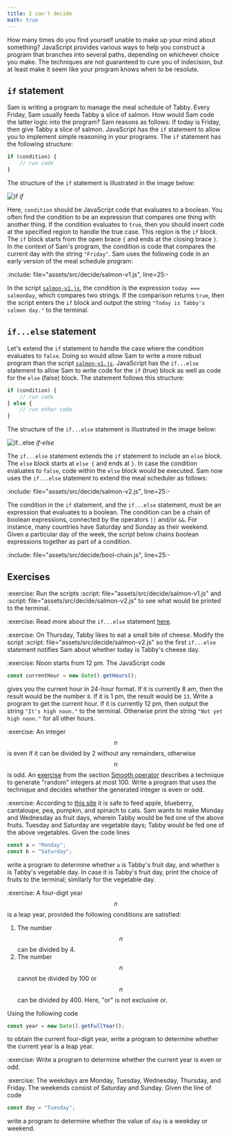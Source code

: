 ```yaml
---
title: I can't decide
math: true
---
```


How many times do you find yourself unable to make up your mind about something?
JavaScript provides various ways to help you construct a program that branches
into several paths, depending on whichever choice you make. The techniques are
not guaranteed to cure you of indecision, but at least make it seem like your
program knows when to be resolute.

<!--=========================================================================-->

## `if` statement

Sam is writing a program to manage the meal schedule of Tabby. Every Friday, Sam
usually feeds Tabby a slice of salmon. How would Sam code the latter logic into
the program? Sam reasons as follows: If today is Friday, then give Tabby a slice
of salmon. JavaScript has the `if` statement to allow you to implement simple
reasoning in your programs. The `if` statement has the following structure:

```js
if (condition) {
    // run code
}
```

The structure of the `if` statement is illustrated in the image below:

<!-- prettier-ignore-start -->
![if](decide/if.jpg "if")
_if_
<!-- prettier-ignore-end -->

Here, `condition` should be JavaScript code that evaluates to a boolean. You
often find the condition to be an expression that compares one thing with
another thing. If the condition evaluates to `true`, then you should insert code
at the specified region to handle the true case. This region is the `if` block.
The `if` block starts from the open brace `{` and ends at the closing brace `}`.
In the context of Sam's program, the condition is code that compares the current
day with the string `"Friday"`. Sam uses the following code in an early version
of the meal schedule program:

:include: file="assets/src/decide/salmon-v1.js", line=25:-

In the script [`salmon-v1.js`](code/salmon-v1.js), the condition is the
expression `today === salmonDay`, which compares two strings. If the comparison
returns `true`, then the script enters the `if` block and output the string
`"Today is Tabby's salmon day."` to the terminal.

<!--=========================================================================-->

## `if...else` statement

Let's extend the `if` statement to handle the case where the condition evaluates
to `false`. Doing so would allow Sam to write a more robust program than the
script [`salmon-v1.js`](code/salmon-v1.js). JavaScript has the `if...else`
statement to allow Sam to write code for the `if` (true) block as well as code
for the `else` (false) block. The statement follows this structure:

```js
if (condition) {
    // run code
} else {
    // run other code
}
```

The structure of the `if...else` statement is illustrated in the image below:

<!-- prettier-ignore-start -->
![if...else](decide/if-else.jpg "if...else")
_if-else_
<!-- prettier-ignore-end -->

The `if...else` statement extends the `if` statement to include an `else` block.
The `else` block starts at `else {` and ends at `}`. In case the condition
evaluates to `false`, code within the `else` block would be executed. Sam now
uses the `if...else` statement to extend the meal scheduler as follows:

:include: file="assets/src/decide/salmon-v2.js", line=25:-

The condition in the `if` statement, and the `if...else` statement, must be an
expression that evaluates to a boolean. The condition can be a chain of boolean
expressions, connected by the operators `||` and/or `&&`. For instance, many
countries have Saturday and Sunday as their weekend. Given a particular day of
the week, the script below chains boolean expressions together as part of a
condition.

:include: file="assets/src/decide/bool-chain.js", line=25:-

<!--=========================================================================-->

## Exercises

<!-- prettier-ignore-start -->
:exercise:
Run the scripts
:script: file="assets/src/decide/salmon-v1.js"
and
:script: file="assets/src/decide/salmon-v2.js"
to see what would be printed to the terminal.
<!-- prettier-ignore-end -->

<!-- prettier-ignore-start -->
:exercise:
Read more about the `if...else` statement [here][conditional].
<!-- prettier-ignore-end -->

<!-- prettier-ignore-start -->
:exercise:
On Thursday, Tabby likes to eat a small bite of cheese. Modify the script
:script: file="assets/src/decide/salmon-v2.js"
so the first `if...else` statement notifies Sam about whether today is Tabby's
cheese day.
<!-- prettier-ignore-end -->

<!-- prettier-ignore-start -->
:exercise:
Noon starts from 12 pm. The JavaScript code
<!-- prettier-ignore-end -->

```js
const currentHour = new Date().getHours();
```

gives you the current hour in 24-hour format. If it is currently 8 am, then the
result would be the number `8`. If it is 1 pm, the result would be `13`. Write a
program to get the current hour. If it is currently 12 pm, then output the
string `"It's high noon."` to the terminal. Otherwise print the string
`"Not yet high noon."` for all other hours.

<!-- prettier-ignore-start -->
:exercise:
An integer $$n$$ is even if it can be divided by 2 without any remainders,
otherwise $$n$$ is odd. An [exercise](../data_operator/#exRandint) from the
section [Smooth operator](../data_operator/) describes a technique to generate
"random" integers at most 100. Write a program that uses the technique and
decides whether the generated integer is even or odd.
<!-- prettier-ignore-end -->

<!-- prettier-ignore-start -->
:exercise:
According to [this site][catFood] it is safe to feed apple, blueberry,
cantaloupe, pea, pumpkin, and spinach to cats. Sam wants to make Monday and
Wednesday as fruit days, wherein Tabby would be fed one of the above
fruits. Tuesday and Saturday are vegetable days; Tabby would be fed one of the
above vegetables. Given the code lines
<!-- prettier-ignore-end -->

```js
const a = "Monday";
const b = "Saturday";
```

write a program to determine whether `a` is Tabby's fruit day, and whether `b`
is Tabby's vegetable day. In case it is Tabby's fruit day, print the choice of
fruits to the terminal; similarly for the vegetable day.

<!-- prettier-ignore-start -->
:exercise:
A four-digit year $$n$$ is a leap year, provided the following conditions are
satisfied:
<!-- prettier-ignore-end -->

1. The number $$n$$ can be divided by 4.
1. The number $$n$$ cannot be divided by 100 or $$n$$ can be divided by 400.
   Here, "or" is not exclusive or.

Using the following code

```js
const year = new Date().getFullYear();
```

to obtain the current four-digit year, write a program to determine whether the
current year is a leap year.

<!-- prettier-ignore-start -->
:exercise:
Write a program to determine whether the current year is even or odd.
<!-- prettier-ignore-end -->

<!-- prettier-ignore-start -->
:exercise:
The weekdays are Monday, Tuesday, Wednesday, Thursday, and Friday. The weekends
consist of Saturday and Sunday. Given the line of code
<!-- prettier-ignore-end -->

```js
const day = "Tuesday";
```

write a program to determine whether the value of `day` is a weekday or weekend.

<!--=========================================================================-->

<!-- prettier-ignore-start -->
[catFood]: https://web.archive.org/web/20230102115754/https://be.chewy.com/nutrition-food-treats-15-human-foods-that-are-safe-for-cats/
[conditional]: https://developer.mozilla.org/en-US/docs/Web/JavaScript/Reference/Statements/if...else
<!-- prettier-ignore-end -->
